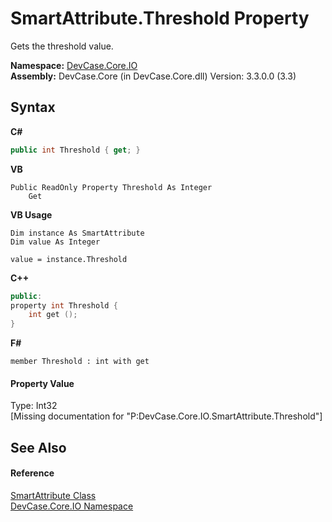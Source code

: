 # SmartAttribute.Threshold Property 
 

Gets the threshold value.

**Namespace:**&nbsp;<a href="N_DevCase_Core_IO">DevCase.Core.IO</a><br />**Assembly:**&nbsp;DevCase.Core (in DevCase.Core.dll) Version: 3.3.0.0 (3.3)

## Syntax

**C#**<br />
``` C#
public int Threshold { get; }
```

**VB**<br />
``` VB
Public ReadOnly Property Threshold As Integer
	Get
```

**VB Usage**<br />
``` VB Usage
Dim instance As SmartAttribute
Dim value As Integer

value = instance.Threshold

```

**C++**<br />
``` C++
public:
property int Threshold {
	int get ();
}
```

**F#**<br />
``` F#
member Threshold : int with get

```


#### Property Value
Type: Int32<br />\[Missing <value> documentation for "P:DevCase.Core.IO.SmartAttribute.Threshold"\]

## See Also


#### Reference
<a href="T_DevCase_Core_IO_SmartAttribute">SmartAttribute Class</a><br /><a href="N_DevCase_Core_IO">DevCase.Core.IO Namespace</a><br />